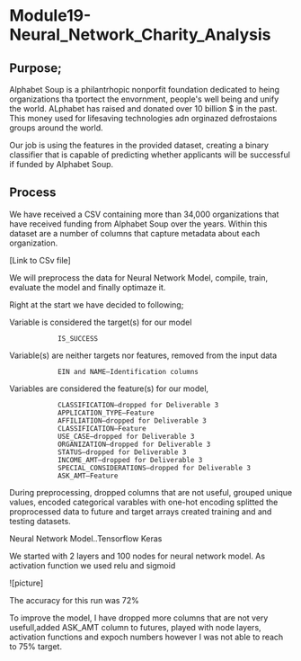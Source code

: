 # Module19-Neural_Network_Charity_Analysis

## Purpose;
Alphabet Soup is a philantrhopic nonporfit foundation dedicated to heing organizations tha tportect the envornment, people's well being and unify the world. ALphabet has raised and donated over 10 billion $ in the past. This money used for lifesaving technologies adn orginazed defrostaions groups around the world. 

Our job is using the features in the provided dataset, creating a binary classifier that is capable of predicting whether applicants will be successful if funded by Alphabet Soup.

## Process
We have received a CSV containing more than 34,000 organizations that have received funding from Alphabet Soup over the years. Within this dataset are a number of columns that capture metadata about each organization.  

[Link to CSv file]

We will preprocess the data for Neural Network Model, compile, train, evaluate the model and finally optimaze it. 

Right at the start we have decided to following;

Variable is considered the target(s) for our model

                IS_SUCCESS

Variable(s) are neither targets nor features, removed from the input data

                EIN and NAME—Identification columns
                

Variables are considered the feature(s) for our model,
                
                CLASSIFICATION—dropped for Deliverable 3
                APPLICATION_TYPE—Feature
                AFFILIATION—dropped for Deliverable 3
                CLASSIFICATION—Feature
                USE_CASE—dropped for Deliverable 3
                ORGANIZATION—dropped for Deliverable 3
                STATUS—dropped for Deliverable 3
                INCOME_AMT—dropped for Deliverable 3
                SPECIAL_CONSIDERATIONS—dropped for Deliverable 3
                ASK_AMT—Feature

During preprocessing, 
                dropped columns that are not useful, 
                grouped unique values, 
                encoded categorical varables with 
                one-hot encoding
                splitted the proprocessed data to future and target arrays
                created training and and testing datasets.
            
Neural Network Model..Tensorflow Keras

We started with  2 layers and 100 nodes for neural network model. As activation function we used relu and sigmoid

![picture]

The accuracy for this run was 72%

To improve the model, I have dropped more columns that are not very usefull,added ASK_AMT column to futures, played with node layers, activation functions and expoch numbers however I was not able to reach to 75% target.








